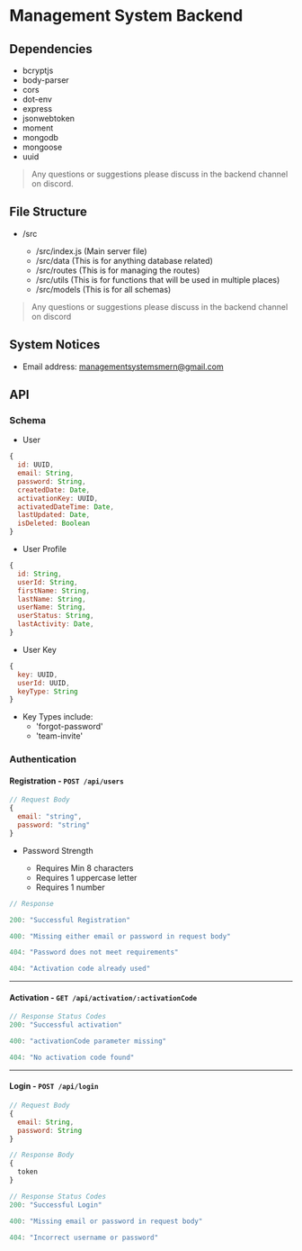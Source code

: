 # Management System Backend

## Dependencies

- bcryptjs
- body-parser
- cors
- dot-env
- express
- jsonwebtoken
- moment
- mongodb
- mongoose
- uuid

> Any questions or suggestions please discuss in the backend channel on discord.

## File Structure

- /src

  - /src/index.js (Main server file)
  - /src/data (This is for anything database related)
  - /src/routes (This is for managing the routes)
  - /src/utils (This is for functions that will be used in multiple places)
  - /src/models (This is for all schemas)

> Any questions or suggestions please discuss in the backend channel on discord

## System Notices

- Email address: managementsystemsmern@gmail.com

## API

### Schema

- User

```javascript
{
  id: UUID,
  email: String,
  password: String,
  createdDate: Date,
  activationKey: UUID,
  activatedDateTime: Date,
  lastUpdated: Date,
  isDeleted: Boolean
}
```

- User Profile

```javascript
{
  id: String,
  userId: String,
  firstName: String,
  lastName: String,
  userName: String,
  userStatus: String,
  lastActivity: Date,
}
```

- User Key

```javascript
{
  key: UUID,
  userId: UUID,
  keyType: String
}
```

- Key Types include:
  - 'forgot-password'
  - 'team-invite'

### Authentication

#### Registration - `POST /api/users`

```javascript
// Request Body
{
  email: "string",
  password: "string"
}
```

- Password Strength

  - Requires Min 8 characters
  - Requires 1 uppercase letter
  - Requires 1 number

```javascript
// Response

200: "Successful Registration"

400: "Missing either email or password in request body"

404: "Password does not meet requirements"

404: "Activation code already used"
```

---

#### Activation - `GET /api/activation/:activationCode`

```javascript
// Response Status Codes
200: "Successful activation"

400: "activationCode parameter missing"

404: "No activation code found"
```

---

#### Login - `POST /api/login`

```javascript
// Request Body
{
  email: String,
  password: String
}
```

```javascript
// Response Body
{
  token
}
```

```javascript
// Response Status Codes
200: "Successful Login"

400: "Missing email or password in request body"

404: "Incorrect username or password"
```
